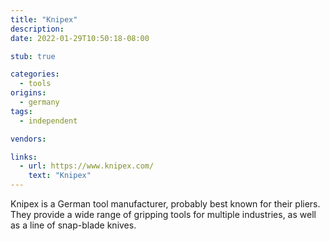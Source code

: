 ```yaml
---
title: "Knipex"
description:
date: 2022-01-29T10:50:18-08:00

stub: true

categories:
  - tools
origins:
  - germany
tags:
  - independent

vendors:

links:
  - url: https://www.knipex.com/
    text: "Knipex"
---
```


Knipex is a German tool manufacturer, probably best known for their pliers. They
provide a wide range of gripping tools for multiple industries, as well as a
line of snap-blade knives.
